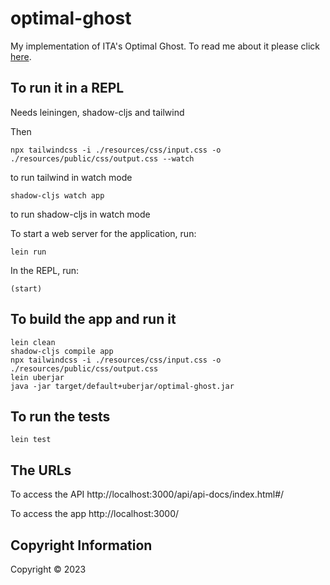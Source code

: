 # optimal-ghost

My implementation of ITA's Optimal Ghost. To read me about it please click
[here](https://www.bowyer.info/ita-optimal-ghost).


## To run it in a REPL

Needs leiningen, shadow-cljs and tailwind

Then

    npx tailwindcss -i ./resources/css/input.css -o ./resources/public/css/output.css --watch

to run tailwind in watch mode

    shadow-cljs watch app

to run shadow-cljs in watch mode


To start a web server for the application, run:

    lein run 


In the REPL, run:

    (start)


## To build the app and run it

    lein clean
    shadow-cljs compile app
    npx tailwindcss -i ./resources/css/input.css -o ./resources/public/css/output.css
    lein uberjar
    java -jar target/default+uberjar/optimal-ghost.jar


## To run the tests

    lein test


## The URLs

To access the API
http://localhost:3000/api/api-docs/index.html#/

To access the app
http://localhost:3000/



## Copyright Information

Copyright © 2023
